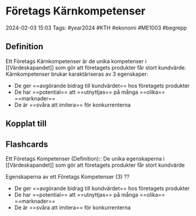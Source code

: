 # Företags Kärnkompetenser

2024-02-03 15:03
Tags: #year2024 #KTH #ekonomi #ME1003 #begrepp

## Definition

Ett Företags Kärnkompetenser är de unika kompetenser i [[Värdeskapandet]] som gör att företagets produkter får stort kundvärde. Kärnkompetenser brukar karaktäriseras av 3 egenskaper:

- De ger ==avgörande bidrag till kundvärdet== hos företagets produkter
- De har ==potential== att ==utnyttjas== på många ==olika== ==marknader==
- De är ==svåra att imitera== för konkurrenterna

## Kopplat till

## Flashcards

Ett Företags Kompetenser (Definition):: De unika egenskaperna i [[Värdeskapandet]] som gör att företagets produkter får stort kundvärde

Egenskaperna av ett Företags Kompetenser (3)
??
- De ger ==avgörande bidrag till kundvärdet== hos företagets produkter
- De har ==potential== att ==utnyttjas== på många ==olika== ==marknader==
- De är ==svåra att imitera== för konkurrenterna
<!--SR:!2000-01-01,1,250!2024-02-06,3,250-->

